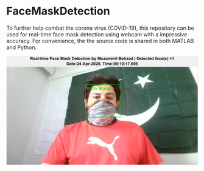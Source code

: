 # FaceMaskDetection
To further help combat the corona virus (COVID-19), this repository can be used for real-time face mask detection using webcam with a impressive accuracy. For convenience, the the source code is shared in both MATLAB and Python.

<img src="FMD.PNG">
